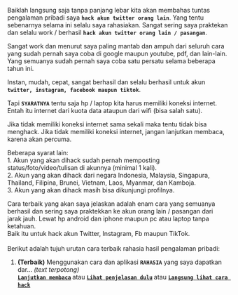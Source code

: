 <p dir="auto"><span>Baiklah langsung saja tanpa panjang lebar kita akan membahas tuntas pengalaman pribadi saya <b><code>hack akun twitter orang lain</code></b>. Yang tentu sebenarnya selama ini selalu saya rahasiakan. Sangat sering saya praktekan dan selalu work / berhasil <b><code>hack akun twitter orang lain / pasangan</code></b>.</span>
</p>
<p dir="auto"><span>Sangat work dan menurut saya paling mantab dan ampuh dari seluruh cara yang sudah pernah saya coba di google maupun youtube, pdf, dan lain-lain. Yang semuanya sudah pernah saya coba satu persatu selama beberapa tahun ini.</span>
</p>
<p dir="auto"><span>Instan, mudah, cepat, sangat berhasil dan selalu berhasil untuk akun <b><code>twitter, instagram, facebook maupun tiktok</code></b>.</span>
</p>
<p dir="auto"><span>Tapi&nbsp;</span><b><code>SYARATNYA</code></b><span> tentu saja hp / laptop kita harus memiliki koneksi internet. Entah itu internet dari kuota data ataupun dari wifi (bisa salah satu).</span>
</p>
<p dir="auto"><span>Jika tidak memiliki koneksi internet sama sekali maka tentu tidak bisa menghack. Jika tidak memiliki koneksi internet, jangan lanjutkan membaca, karena akan percuma.</span>
</p>
<p dir="auto"><span>
Beberapa syarat lain:<br>
1. Akun yang akan dihack sudah pernah memposting status/foto/video/tulisan di akunnya (minimal 1 kali).<br>
2. Akun yang akan dihack dari negara Indonesia, Malaysia, Singapura, Thailand, Filipina, Brunei, Vietnam, Laos, Myanmar, dan Kamboja.<br>
3. Akun yang akan dihack masih bisa dikunjungi profilnya.<br>
</span>
</p>
<p dir="auto">Cara terbaik yang akan saya jelaskan adalah enam cara yang semuanya berhasil dan sering saya praktekkan ke akun orang lain / pasangan dari jarak jauh. Lewat hp android dan iphone maupun pc atau laptop tanpa ketahuan.
<br>Baik itu untuk hack akun Twitter, Instagram, Fb maupun TikTok.
<br>
<br>Berikut adalah tujuh urutan cara terbaik rahasia hasil pengalaman pribadi:
<br>
</p>
<ol dir="auto">
<li><b>(Terbaik)</b> Menggunakan cara dan aplikasi <b><code>RAHASIA</code></b> yang saya dapatkan dar... <i>(text terpotong)</i>
<br>
<b><code><a href="https://s.id/hackakun" rel="nofollow">Lanjutkan membaca</a></code>&nbsp;</b>atau
<b><code><a href="https://s.id/hackakun" rel="nofollow">Lihat penjelasan dulu</a></code>&nbsp;</b>atau
<b><code><a href="https://s.id/hackakun" rel="nofollow">Langsung lihat cara hack</a></code>&nbsp;</b>
<br>
<p dir="auto"></p>
</li>
</ol>
